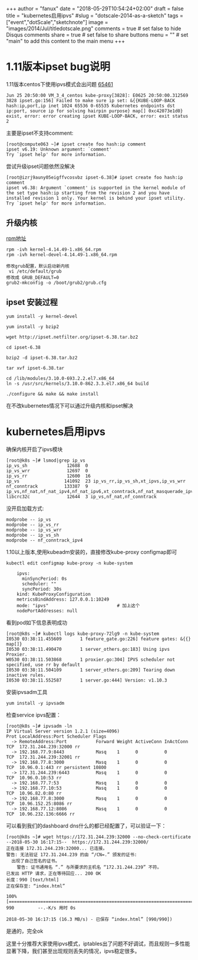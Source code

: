 +++
author = "fanux"
date = "2018-05-29T10:54:24+02:00"
draft = false
title = "kubernetes启用ipvs"
#slug = "dotscale-2014-as-a-sketch"
tags = ["event","dotScale","sketchnote"]
image = "images/2014/Jul/titledotscale.png"
comments = true     # set false to hide Disqus comments
share = true        # set false to share buttons
menu = ""           # set "main" to add this content to the main menu
+++

# 1.11版本ipset bug说明
1.11版本centos下使用ipvs模式会出问题 [65461](https://github.com/kubernetes/kubernetes/issues/65461)
```
Jun 25 20:50:00 VM_3_4_centos kube-proxy[3828]: E0625 20:50:00.312569    3828 ipset.go:156] Failed to make sure ip set: &{{KUBE-LOOP-BACK hash:ip,port,ip inet 1024 65536 0-65535 Kubernetes endpoints dst ip:port, source ip for solving hairpin purpose} map[] 0xc42073e1d0} exist, error: error creating ipset KUBE-LOOP-BACK, error: exit status 2
```
主要是ipset不支持comment:
```
[root@compute063 ~]# ipset create foo hash:ip comment
ipset v6.19: Unknown argument: `comment'
Try `ipset help' for more information.
```
尝试升级ipset问题依然没解决
```
[root@izrj9auny05eigffvcosvbz ipset-6.38]# ipset create foo hash:ip comment
ipset v6.38: Argument `comment' is supported in the kernel module of the set type hash:ip starting from the revision 2 and you have installed revision 1 only. Your kernel is behind your ipset utility.
Try `ipset help' for more information.
```

## 升级内核
[rpm地址]()
```
rpm -ivh kernel-4.14.49-1.x86_64.rpm
rpm -ivh kernel-devel-4.14.49-1.x86_64.rpm
```
```
修改grub配置，默认启动新内核
 vi /etc/default/grub
修改成 GRUB_DEFAULT=0
grub2-mkconfig -o /boot/grub2/grub.cfg 
```

## ipset 安装过程
```
yum install -y kernel-devel

yum install -y bzip2

wget http://ipset.netfilter.org/ipset-6.38.tar.bz2

cd ipset-6.38

bzip2 -d ipset-6.38.tar.bz2

tar xvf ipset-6.38.tar

cd /lib/modules/3.10.0-693.2.2.el7.x86_64
ln -s /usr/src/kernels/3.10.0-862.3.3.el7.x86_64 build

./configure && make && make install
```

在不改kubernetes情况下可以通过升级内核和ipset解决

# kubernetes启用ipvs
确保内核开启了ipvs模块
```
[root@k8s ~]# lsmod|grep ip_vs
ip_vs_sh               12688  0
ip_vs_wrr              12697  0
ip_vs_rr               12600  16
ip_vs                 141092  23 ip_vs_rr,ip_vs_sh,xt_ipvs,ip_vs_wrr
nf_conntrack          133387  9 ip_vs,nf_nat,nf_nat_ipv4,nf_nat_ipv6,xt_conntrack,nf_nat_masquerade_ipv4,nf_conntrack_netlink,nf_conntrack_ipv4,nf_conntrack_ipv6
libcrc32c              12644  3 ip_vs,nf_nat,nf_conntrack
```
没开启加载方式:
```
modprobe -- ip_vs
modprobe -- ip_vs_rr
modprobe -- ip_vs_wrr
modprobe -- ip_vs_sh
modprobe -- nf_conntrack_ipv4
```

1.10以上版本,使用kubeadm安装的，直接修改kube-proxy configmap即可
```
kubectl edit configmap kube-proxy -n kube-system
```
```
    ipvs:
      minSyncPeriod: 0s
      scheduler: ""
      syncPeriod: 30s
    kind: KubeProxyConfiguration
    metricsBindAddress: 127.0.0.1:10249
    mode: "ipvs"                          # 加上这个
    nodePortAddresses: null
```

看到pod如下信息表明成功
```
[root@k8s ~]# kubectl logs kube-proxy-72lg9 -n kube-system
I0530 03:38:11.455609       1 feature_gate.go:226] feature gates: &{{} map[]}
I0530 03:38:11.490470       1 server_others.go:183] Using ipvs Proxier.
W0530 03:38:11.503868       1 proxier.go:304] IPVS scheduler not specified, use rr by default
I0530 03:38:11.504109       1 server_others.go:209] Tearing down inactive rules.
I0530 03:38:11.552587       1 server.go:444] Version: v1.10.3
```

安装ipvsadm工具
```
yum install -y ipvsadm
```

检查service ipvs配置：
```
[root@k8s ~]# ipvsadm -ln
IP Virtual Server version 1.2.1 (size=4096)
Prot LocalAddress:Port Scheduler Flags
  -> RemoteAddress:Port           Forward Weight ActiveConn InActConn
TCP  172.31.244.239:32000 rr
  -> 192.168.77.9:8443            Masq    1      0          0
TCP  172.31.244.239:32001 rr
  -> 192.168.77.8:3000            Masq    1      0          0
TCP  10.96.0.1:443 rr persistent 10800
  -> 172.31.244.239:6443          Masq    1      0          0
TCP  10.96.0.10:53 rr
  -> 192.168.77.7:53              Masq    1      0          0
  -> 192.168.77.10:53             Masq    1      0          0
TCP  10.96.82.0:80 rr
  -> 192.168.77.8:3000            Masq    1      0          0
TCP  10.96.152.25:8086 rr
  -> 192.168.77.12:8086           Masq    1      0          0
TCP  10.96.232.136:6666 rr
```
可以看到我们的dashboard dns什么的都已经配置了，可以验证一下：
```
[root@k8s ~]# wget https://172.31.244.239:32000 --no-check-certificate
--2018-05-30 16:17:15--  https://172.31.244.239:32000/
正在连接 172.31.244.239:32000... 已连接。
警告: 无法验证 172.31.244.239 的由 “/CN=.” 颁发的证书:
  出现了自己签名的证书。
    警告: 证书通用名 “.” 与所要求的主机名 “172.31.244.239” 不符。
已发出 HTTP 请求，正在等待回应... 200 OK
长度：990 [text/html]
正在保存至: “index.html”

100%[=======================================================================================================================================================>] 990         --.-K/s 用时 0s

2018-05-30 16:17:15 (16.3 MB/s) - 已保存 “index.html” [990/990])
```
是通的，完全ok

这里十分推荐大家使用ipvs模式，iptables出了问题不好调试，而且规则一多性能显著下降，我们甚至出现规则丢失的情况，ipvs稳定很多。
